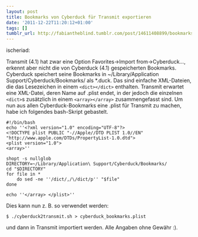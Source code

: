 ```yaml
---
layout: post
title: Bookmarks von Cyberduck für Transmit exportieren
date: '2011-12-22T11:20:12+01:00'
tags: []
tumblr_url: http://fabiantheblind.tumblr.com/post/14611408899/bookmarks-von-cyberduck-fur-transmit-exportieren
---
```

ischeriad:

Transmit (4.1) hat zwar eine Option Favorites->Import from->Cyberduck…, erkennt aber nicht die von Cyberduck (4.1) gespeicherten Bookmarks.
Cyberduck speichert seine Bookmarks in ~/Library/Application Support/Cyberduck/Bookmarks/ als *.duck. Das sind einfache XML-Dateien, die das Lesezeichen in einem `<dict></dict>` enthalten.
Transmit erwartet eine XML-Datei, deren Name auf .plist endet, in der jedoch die einzelnen `<dict>`s zusätzlich in einem `<array></array>` zusammengefasst sind.
Um nun aus allen Cyberduck-Bookmarks eine .plist für Transmit zu machen, habe ich folgendes bash-Skript gebastelt.

```shell
#!/bin/bash
echo ''<?xml version="1.0" encoding="UTF-8"?>
<!DOCTYPE plist PUBLIC "-//Apple//DTD PLIST 1.0//EN" "http://www.apple.com/DTDs/PropertyList-1.0.dtd">
<plist version="1.0">
<array>''

shopt -s nullglob
DIRECTORY=~/Library/Application\ Support/Cyberduck/Bookmarks/
cd "$DIRECTORY"
for file in *
    do sed -ne ''/dict/,/\/dict/p'' "$file"
done

echo ''</array> </plist>''
```

Dies kann nun z. B. so verwendet werden:  

```shell
$ ./cyberduck2transmit.sh > cyberduck_bookmarks.plist
```

und dann in Transmit importiert werden.
Alle Angaben ohne Gewähr :).
